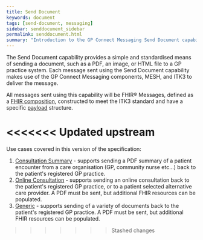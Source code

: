```yaml
---
title: Send Document
keywords: document
tags: [send-document, messaging]
sidebar: senddocument_sidebar
permalink: senddocument.html
summary: "Introduction to the GP Connect Messaging Send Document capability"
---
```


The Send Document capability provides a simple and standardised means of sending a document, such as a PDF, an image, or HTML file to a GP practice system. Each message sent using the Send Document capability makes use of the GP Connect Messaging components, MESH, and ITK3 to deliver the message. 

All messages sent using this capability will be FHIR&reg; Messages, defined as a [FHIR composition](https://www.hl7.org/fhir/STU3/composition.html), constructed to meet the ITK3 standard and have a specific [payload](senddocument_fedcon_payload) structure.

<<<<<<< Updated upstream
=======
Use cases covered in this version of the specification:

1.  [Consultation Summary](senddocument_fedcon_overview.html) - supports sending a PDF summary of a patient encounter from a care organisation (GP, community nurse etc...) back to the patient's registered GP practice.
2.  [Online Consultation](senddocument_oc_overview.html) - supports sending an online consultation back to the patient's registered GP practice, or to a patient selected alternative care provider. A PDF must be sent, but additional FHIR resources can be populated.
3.  [Generic](senddocument_generic_overview.html) - supports sending of a variety of documents back to the patient's registered GP practice. A PDF must be sent, but additional FHIR resources can be populated.
>>>>>>> Stashed changes

